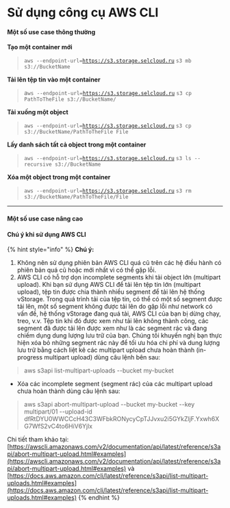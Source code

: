 # Sử dụng công cụ AWS CLI

#### Một số use case thông thường <a href="#sudungcongcuawscli-motsousecasethongthuong" id="sudungcongcuawscli-motsousecasethongthuong"></a>

**Tạo một container mới**

> `aws --endpoint-url=`[`https://s3.storage.selcloud.ru`](https://s3.storage.selcloud.ru/) `s3 mb s3://BucketName`

**Tải lên tệp tin vào một container**

> a`ws --endpoint-url=`[`https://s3.storage.selcloud.ru`](https://s3.storage.selcloud.ru/) `s3 cp PathToTheFile s3://BucketName/`

**Tải xuống một object**&#x20;

> `aws --endpoint-url=`[`https://s3.storage.selcloud.ru`](https://s3.storage.selcloud.ru/) `s3 cp s3://BucketName/PathToTheFile File`

**Lấy danh sách tất cả object trong một container**

> `aws --endpoint-url=`[`https://s3.storage.selcloud.ru`](https://s3.storage.selcloud.ru/) `s3 ls --recursive s3://BucketName`

**Xóa một object trong một container**

> `aws --endpoint-url=`[`https://s3.storage.selcloud.ru`](https://s3.storage.selcloud.ru/) `s3 rm s3://BucketName/PathToTheFile/File`

***

#### Một số use case nâng cao <a href="#sudungcongcuawscli-motsousecasenangcao" id="sudungcongcuawscli-motsousecasenangcao"></a>

#### Chú ý khi sử dụng AWS CLI <a href="#sudungcongcuawscli-chuykhisudungawscli" id="sudungcongcuawscli-chuykhisudungawscli"></a>

{% hint style="info" %}
**Chú ý:**&#x20;



1. Không nên sử dụng phiên bản AWS CLI quá cũ trên các hệ điều hành có phiên bản quá cũ hoặc mới nhất vì có thể gặp lỗi.
2. AWS CLI có hỗ trợ dọn incomplete segments khi tải object lớn (multipart upload). Khi bạn sử dụng AWS CLI để tải lên tệp tin lớn (multipart upload), tệp tin được chia thành nhiều segment để tải lên hệ thống vStorage. Trong quá trình tải của tệp tin, có thể có một số segment được tải lên, một số segment không được tải lên do gặp lỗi như network có vấn đề, hệ thống vStorage đang quá tải, AWS CLI của bạn bị dừng chạy, treo, v.v. Tệp tin khi đó được xem như tải lên không thành công, các segment đã được tải lên được xem như là các segment rác và đang chiếm dụng dung lượng lưu trữ của bạn. Chúng tôi khuyến nghị bạn thực hiện xóa bỏ những segment rác này để tối ưu hóa chi phí và dung lượng lưu trữ bằng cách liệt kê các multipart upload chưa hoàn thành (in-progress multipart upload) dùng câu lệnh bên sau:

> aws s3api list-multipart-uploads --bucket my-bucket

* Xóa các incomplete segment (segment rác) của các multipart upload chưa hoàn thành dùng câu lệnh sau:

> aws s3api abort-multipart-upload --bucket my-bucket --key multipart/01 --upload-id dfRtDYU0WWCCcH43C3WFbkRONycyCpTJJvxu2i5GYkZljF.Yxwh6XG7WfS2vC4to6HiV6Yjlx

Chi tiết tham khảo tại: [https://awscli.amazonaws.com/v2/documentation/api/latest/reference/s3api/abort-multipart-upload.html#examples](https://awscli.amazonaws.com/v2/documentation/api/latest/reference/s3api/abort-multipart-upload.html#examples) và [https://docs.aws.amazon.com/cli/latest/reference/s3api/list-multipart-uploads.html#examples](https://docs.aws.amazon.com/cli/latest/reference/s3api/list-multipart-uploads.html#examples)
{% endhint %}
